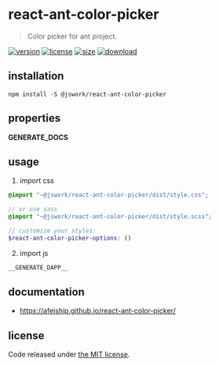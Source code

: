 # react-ant-color-picker
> Color picker for ant project.

[![version][version-image]][version-url]
[![license][license-image]][license-url]
[![size][size-image]][size-url]
[![download][download-image]][download-url]

## installation
```shell
npm install -S @jswork/react-ant-color-picker
```

## properties
__GENERATE_DOCS__

## usage
1. import css
  ```scss
  @import "~@jswork/react-ant-color-picker/dist/style.css";

  // or use sass
  @import "~@jswork/react-ant-color-picker/dist/style.scss";

  // customize your styles:
  $react-ant-color-picker-options: ()
  ```
2. import js
  ```js
__GENERATE_DAPP__
  ```

## documentation
- https://afeiship.github.io/react-ant-color-picker/


## license
Code released under [the MIT license](https://github.com/afeiship/react-ant-color-picker/blob/master/LICENSE.txt).

[version-image]: https://img.shields.io/npm/v/@jswork/react-ant-color-picker
[version-url]: https://npmjs.org/package/@jswork/react-ant-color-picker

[license-image]: https://img.shields.io/npm/l/@jswork/react-ant-color-picker
[license-url]: https://github.com/afeiship/react-ant-color-picker/blob/master/LICENSE.txt

[size-image]: https://img.shields.io/bundlephobia/minzip/@jswork/react-ant-color-picker
[size-url]: https://github.com/afeiship/react-ant-color-picker/blob/master/dist/react-ant-color-picker.min.js

[download-image]: https://img.shields.io/npm/dm/@jswork/react-ant-color-picker
[download-url]: https://www.npmjs.com/package/@jswork/react-ant-color-picker
